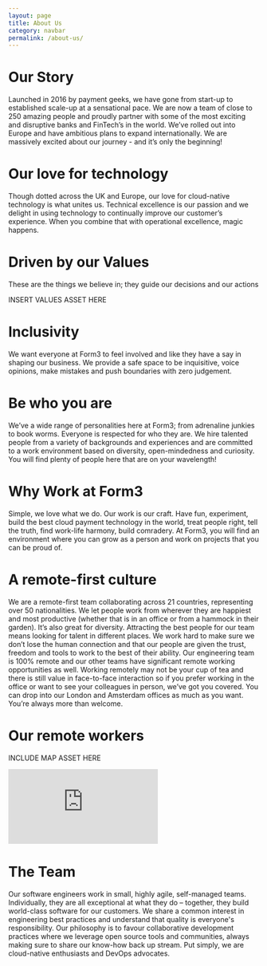 ```yaml
---
layout: page
title: About Us
category: navbar
permalink: /about-us/
---
```


# Our Story

Launched in 2016 by payment geeks, we have gone from start-up to established scale-up at a sensational pace. We are now a team of close to 250 amazing people and proudly partner with some of the most exciting and disruptive banks and FinTech’s in the world. We’ve rolled out into Europe and have ambitious plans to expand internationally. We are massively excited about our journey - and it’s only the beginning!

# Our love for technology

Though dotted across the UK and Europe, our love for cloud-native technology is what unites us. Technical excellence is our passion and we delight in using technology to continually improve our customer’s experience. When you combine that with operational excellence, magic happens.

# Driven by our Values

These are the things we believe in; they guide our decisions and our actions

 INSERT VALUES ASSET HERE

# Inclusivity

We want everyone at Form3 to feel involved and like they have a say in shaping our business. We provide a safe space to be inquisitive, voice opinions, make mistakes and push boundaries with zero judgement.

# Be who you are

We’ve a wide range of personalities here at Form3; from adrenaline junkies to book worms. Everyone is respected for who they are. We hire talented people from a variety of backgrounds and experiences and are committed to a work environment based on diversity, open-mindedness and curiosity. You will find plenty of people here that are on your wavelength!

# Why Work at Form3

Simple, we love what we do. Our work is our craft. Have fun, experiment, build the best cloud payment technology in the world, treat people right, tell the truth, find work-life harmony, build comradery. At Form3, you will find an environment where you can grow as a person and work on projects that you can be proud of.

# A remote-first culture

We are a remote-first team collaborating across 21 countries, representing over 50 nationalities. We let people work from wherever they are happiest and most productive (whether that is in an office or from a hammock in their garden). It’s also great for diversity. Attracting the best people for our team means looking for talent in different places. We work hard to make sure we don’t lose the human connection and that our people are given the trust, freedom and tools to work to the best of their ability. Our engineering team is 100% remote and our other teams have significant remote working opportunities as well. Working remotely may not be your cup of tea and there is still value in face-to-face interaction so if you prefer working in the office or want to see your colleagues in person, we’ve got you covered. You can drop into our London and Amsterdam offices as much as you want. You’re always more than welcome.

# Our remote workers

INCLUDE MAP ASSET HERE

<div class="video-container">
    <iframe src="https://player.vimeo.com/video/396910407" frameborder="0" allow="accelerometer; autoplay; clipboard-write; encrypted-media; gyroscope; picture-in-picture" allowfullscreen></iframe>
</div>

# The Team

Our software engineers work in small, highly agile, self-managed teams. Individually, they are all exceptional at what they do – together, they build world-class software for our customers. We share a common interest in engineering best practices and understand that quality is everyone's responsibility. Our philosophy is to favour collaborative development practices where we leverage open source tools and communities, always making sure to share our know-how back up stream. Put simply, we are cloud-native enthusiasts and DevOps advocates.